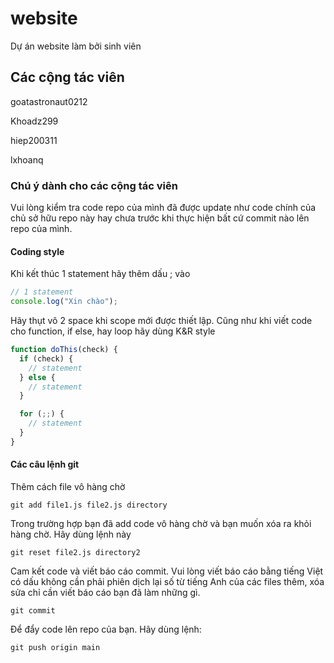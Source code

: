 # website

Dự án website làm bởi sinh viên

## Các cộng tác viên

goatastronaut0212

Khoadz299

hiep200311

lxhoanq

### Chú ý dành cho các cộng tác viên

Vui lòng kiểm tra code repo của mình đã được update như code chính của chủ sở
hữu repo này hay chưa trước khi thực hiện bất cứ commit nào lên repo của mình.

#### Coding style

Khi kết thúc 1 statement hãy thêm dấu ; vào

```js
// 1 statement
console.log("Xin chào");
```

Hãy thụt vô 2 space khi scope mới được thiết lập. Cũng như khi viết code cho
function, if else, hay loop hãy dùng K&R style 

```js
function doThis(check) {
  if (check) {
    // statement
  } else {
    // statement
  }

  for (;;) {
    // statement
  }
}
```

#### Các câu lệnh git

Thêm cách file vô hàng chờ

```
git add file1.js file2.js directory
```

Trong trường hợp bạn đã add code vô hàng chờ và bạn muốn xóa ra khỏi hàng chờ.
Hãy dùng lệnh này

```
git reset file2.js directory2
```

Cam kết code và viết báo cáo commit. Vui lòng viết báo cáo bằng tiếng Việt có
dấu không cần phải phiên dịch lại số từ tiếng Anh của các files thêm, xóa sửa
chỉ cần viết báo cáo bạn đã làm những gì.

```
git commit
```

Để đẩy code lên repo của bạn. Hãy dùng lệnh:

```
git push origin main
```

